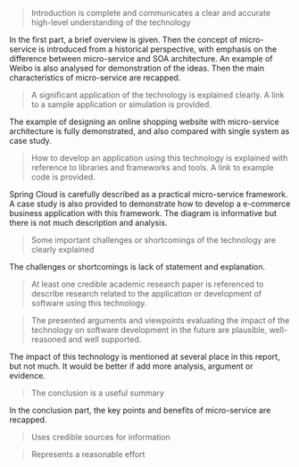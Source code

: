 >Introduction is complete and communicates a clear and accurate high-level understanding of the technology

In the first part, a brief overview is given. Then the concept of micro-service is introduced from a historical perspective, with emphasis on the difference between micro-service and SOA architecture. An example of Weibo is also analysed for demonstration of the ideas. Then the main characteristics of micro-service are recapped.

>A significant application of the technology is explained clearly. A link to a sample application or simulation is provided.

The example of designing an online shopping website with micro-service architecture is fully demonstrated, and also compared with single system as case study.
 
>How to develop an application using this technology is explained with reference to libraries and frameworks and tools. A link to example code is provided.
 
Spring Cloud is carefully described as a practical micro-service framework. A case study is also provided to demonstrate how to develop a e-commerce business application with this framework. The diagram is informative but there is not much description and analysis.

> Some important challenges or shortcomings of the technology are clearly explained

The challenges or shortcomings is lack of statement and explanation.

>At least one credible academic research paper is referenced to describe research related to the application or development of software using this technology.
 
>The presented arguments and viewpoints evaluating the impact of the technology on software development in the future are plausible, well-reasoned and well supported.

The impact of this technology is mentioned at several place in this report, but not much. It would be better if add more analysis, argument or evidence.

>The conclusion is a useful summary

In the conclusion part, the key points and benefits of micro-service are recapped. 

>Uses credible sources for information
 
>Represents a reasonable effort